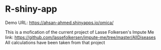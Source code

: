 ﻿# R-shiny-app
 
Demo URL: https://ahsan-ahmed.shinyapps.io/omica/ 
 
This is a mofication of the current project of Lasse Folkersen's Impute Me
link: https://github.com/lassefolkersen/impute-me/tree/master/AllDiseases
All calculations have been taken from that project
